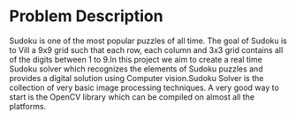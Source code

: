 # Problem Description
Sudoku is one of the most popular puzzles of all time. The goal of Sudoku is to Vill a 9x9 grid
such that each row, each column and 3x3 grid contains all of the digits between 1 to 9.In this
project we aim to create a real time Sudoku solver which recognizes the elements of Sudoku
puzzles and provides a digital solution using Computer vision.Sudoku Solver is the collection
of very basic image processing techniques. A very good way to start is the OpenCV library
which can be compiled on almost all the platforms.
